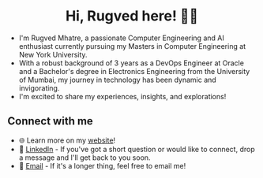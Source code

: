 
<h1 align="center">Hi, Rugved here! 👋🏼</h1>

- I'm Rugved Mhatre, a passionate Computer Engineering and AI enthusiast currently pursuing my Masters in Computer Engineering at New York University.
- With a robust background of 3 years as a DevOps Engineer at Oracle and a Bachelor's degree in Electronics Engineering from the University of Mumbai, my journey in technology has been dynamic and invigorating.
- I'm excited to share my experiences, insights, and explorations!

## Connect with me
- 🌐 Learn more on my [website](https://rugvedmhatre.github.io/)!
- :necktie: [LinkedIn](https://www.linkedin.com/in/rugved-mhatre/) - If you've got a short question or would like to connect, drop a message and I'll get back to you soon.
- :email: [Email](mailto:rugved.mhatre+web@nyu.edu) - If it's a longer thing, feel free to email me!



